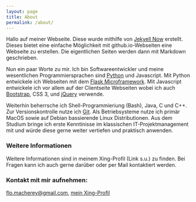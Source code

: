 ```yaml
---
layout: page
title: About
permalink: /about/
---
```


Hallo auf meiner Webseite. Diese wurde mithilfe von [Jekyell Now](https://github.com/barryclark/jekyll-now) erstellt. Dieses bietet eine einfache Möglichkeit mit github.io-Webseiten eine Webseite zu erstellen. Die eigentlichen Seiten werden dann mit Markdown geschrieben.

Nun ein paar Worte zu mir. Ich bin Softwareentwickler und meine wesentlichen Programmiersprachen sind [Python](https://www.python.org/) und Javascript. Mit Python entwickele ich Webseiten mit dem [Flask Microframework](http://flask.pocoo.org/). Mit Javascript entwickele ich vor allem auf der Clientseite Webseiten wobei ich auch [Bootstrap](https://getbootstrap.com/), CSS 3, und [jQuery](https://jquery.com/) verwende.

Weiterhin beherrsche ich Shell-Programmieriung (Bash), Java, C und C++. Zur Versionskontrolle nutze ich [Git](https://git-scm.com/). Als Betriebsysteme nutze ich primär MacOS sowie auf Debian bassierende Linux Distributionen. Aus dem Studium bringe ich erste Kenntinisse im klassischen IT-Projektmanagement mit und würde diese gerne weiter vertiefen und praktisch anwenden.

### Weitere Informationen

Weitere Informationen sind in meinem Xing-Profil (Link s.u.) zu finden. Bei Fragen kann ich auch gerne darüber oder per Mail kontaktiert werden.

### Kontakt mit mir aufnehmen:

[flo.macherey@gmail.com](mailto:flo.macherey@gmail.com),
[mein Xing-Profil](https://www.xing.com/profile/Florian_Macherey)
